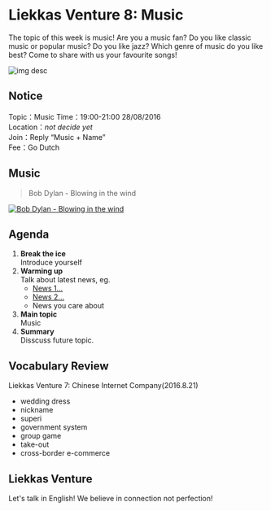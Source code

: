 
# Liekkas Venture 8: Music 

The topic of this week is music! Are you a music fan?
Do you like classic music or popular music? 
Do you like jazz?
Which genre of music do you like best? Come to share with us your favourite songs!


![img desc](/image/path "img desc")

## Notice

Topic：Music
Time：19:00-21:00 28/08/2016  
Location：*not decide yet*  
Join：Reply “Music + Name”   
Fee：Go Dutch

## Music

> Bob Dylan - Blowing in the wind 

[![Bob Dylan - Blowing in the wind](http://img.youtube.com/vi/vWwgrjjIMXA/0.jpg)](https://www.youtube.com/watch?v=vWwgrjjIMXA)
	

## Agenda

1. **Break the ice**  
    Introduce yourself
2. **Warming up**   
    Talk about latest news, eg.
	- [News 1...]()
	- [News 2...]()
    - News you care about
3. **Main topic**  
	Music
4. **Summary**   
    Disscuss future topic.

## Vocabulary Review

Liekkas Venture 7: Chinese Internet Company(2016.8.21)  

- wedding dress
- nickname
- superi
- government system
- group game
- take-out
- cross-border e-commerce

## Liekkas Venture

Let's talk in English!
We believe in connection not perfection!
